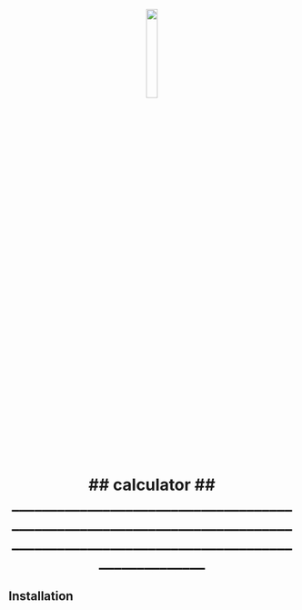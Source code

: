 <p align="center"><img src="https://github.com/frozesentic/calculator/assets/99868523/f999ce65-4eef-4b58-812a-99c90e905a5b" width=20% height=20%>

<h1 align="center"> ## calculator ##
_____________________________________________________________________________________________________________________________

## Installation
